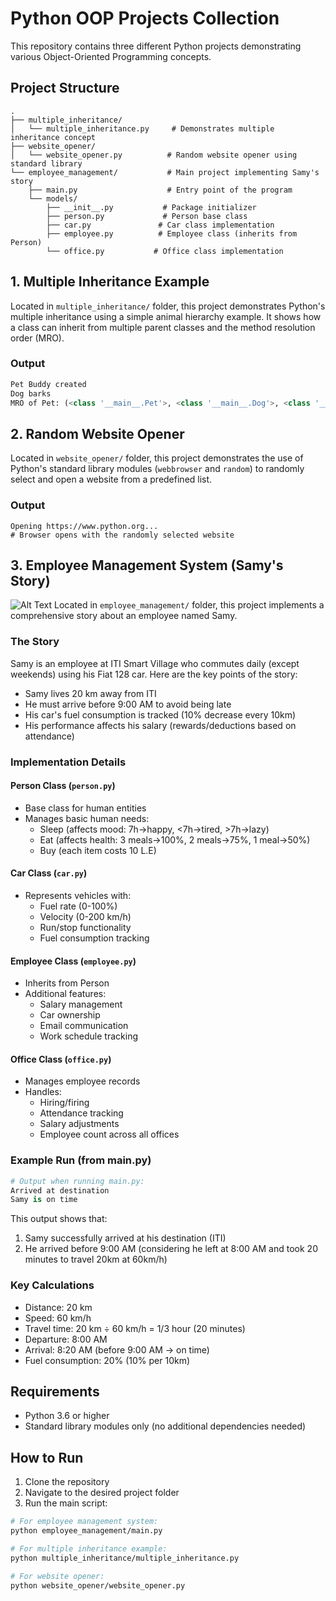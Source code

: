 # Python OOP Projects Collection

This repository contains three different Python projects demonstrating various Object-Oriented Programming concepts.

## Project Structure
```
.
├── multiple_inheritance/
│   └── multiple_inheritance.py     # Demonstrates multiple inheritance concept
├── website_opener/
│   └── website_opener.py          # Random website opener using standard library
└── employee_management/           # Main project implementing Samy's story
    ├── main.py                    # Entry point of the program
    └── models/
        ├── __init__.py           # Package initializer
        ├── person.py             # Person base class
        ├── car.py               # Car class implementation
        ├── employee.py          # Employee class (inherits from Person)
        └── office.py           # Office class implementation
```

## 1. Multiple Inheritance Example
Located in `multiple_inheritance/` folder, this project demonstrates Python's multiple inheritance using a simple animal hierarchy example. It shows how a class can inherit from multiple parent classes and the method resolution order (MRO).

### Output
```python
Pet Buddy created
Dog barks
MRO of Pet: (<class '__main__.Pet'>, <class '__main__.Dog'>, <class '__main__.Cat'>, <class '__main__.Animal'>, <class 'object'>)
```

## 2. Random Website Opener
Located in `website_opener/` folder, this project demonstrates the use of Python's standard library modules (`webbrowser` and `random`) to randomly select and open a website from a predefined list.

### Output
```
Opening https://www.python.org...
# Browser opens with the randomly selected website
```

## 3. Employee Management System (Samy's Story)
![Alt Text](<img width="907" height="593" alt="image" src="https://github.com/user-attachments/assets/6c19778c-b959-44fb-92a2-25dfe84d7bf5" />
)
Located in `employee_management/` folder, this project implements a comprehensive story about an employee named Samy.

### The Story
Samy is an employee at ITI Smart Village who commutes daily (except weekends) using his Fiat 128 car. Here are the key points of the story:
- Samy lives 20 km away from ITI
- He must arrive before 9:00 AM to avoid being late
- His car's fuel consumption is tracked (10% decrease every 10km)
- His performance affects his salary (rewards/deductions based on attendance)

### Implementation Details

#### Person Class (`person.py`)
- Base class for human entities
- Manages basic human needs:
  - Sleep (affects mood: 7h→happy, <7h→tired, >7h→lazy)
  - Eat (affects health: 3 meals→100%, 2 meals→75%, 1 meal→50%)
  - Buy (each item costs 10 L.E)

#### Car Class (`car.py`)
- Represents vehicles with:
  - Fuel rate (0-100%)
  - Velocity (0-200 km/h)
  - Run/stop functionality
  - Fuel consumption tracking

#### Employee Class (`employee.py`)
- Inherits from Person
- Additional features:
  - Salary management
  - Car ownership
  - Email communication
  - Work schedule tracking

#### Office Class (`office.py`)
- Manages employee records
- Handles:
  - Hiring/firing
  - Attendance tracking
  - Salary adjustments
  - Employee count across all offices

### Example Run (from main.py)
```python
# Output when running main.py:
Arrived at destination
Samy is on time
```

This output shows that:
1. Samy successfully arrived at his destination (ITI)
2. He arrived before 9:00 AM (considering he left at 8:00 AM and took 20 minutes to travel 20km at 60km/h)

### Key Calculations
- Distance: 20 km
- Speed: 60 km/h
- Travel time: 20 km ÷ 60 km/h = 1/3 hour (20 minutes)
- Departure: 8:00 AM
- Arrival: 8:20 AM (before 9:00 AM → on time)
- Fuel consumption: 20% (10% per 10km)

## Requirements
- Python 3.6 or higher
- Standard library modules only (no additional dependencies needed)

## How to Run
1. Clone the repository
2. Navigate to the desired project folder
3. Run the main script:
```bash
# For employee management system:
python employee_management/main.py

# For multiple inheritance example:
python multiple_inheritance/multiple_inheritance.py

# For website opener:
python website_opener/website_opener.py
```
